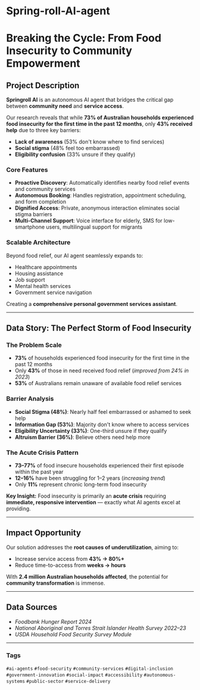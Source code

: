 # Spring-roll-AI-agent


# Breaking the Cycle: From Food Insecurity to Community Empowerment

## Project Description  

**Springroll AI** is an autonomous AI agent that bridges the critical gap between **community need** and **service access**.  

Our research reveals that while **73% of Australian households experienced food insecurity for the first time in the past 12 months**, only **43% received help** due to three key barriers:  
- **Lack of awareness** (53% don't know where to find services)  
- **Social stigma** (48% feel too embarrassed)  
- **Eligibility confusion** (33% unsure if they qualify)  

### Core Features  
- **Proactive Discovery**: Automatically identifies nearby food relief events and community services  
- **Autonomous Booking**: Handles registration, appointment scheduling, and form completion  
- **Dignified Access**: Private, anonymous interaction eliminates social stigma barriers  
- **Multi-Channel Support**: Voice interface for elderly, SMS for low-smartphone users, multilingual support for migrants  

### Scalable Architecture  
Beyond food relief, our AI agent seamlessly expands to:  
- Healthcare appointments  
- Housing assistance  
- Job support  
- Mental health services  
- Government service navigation  

Creating a **comprehensive personal government services assistant**.  

---

## Data Story: The Perfect Storm of Food Insecurity  

### The Problem Scale  
- **73%** of households experienced food insecurity for the first time in the past 12 months  
- Only **43%** of those in need received food relief (*improved from 24% in 2023*)  
- **53%** of Australians remain unaware of available food relief services  

### Barrier Analysis  
- **Social Stigma (48%)**: Nearly half feel embarrassed or ashamed to seek help  
- **Information Gap (53%)**: Majority don't know where to access services  
- **Eligibility Uncertainty (33%)**: One-third unsure if they qualify  
- **Altruism Barrier (36%)**: Believe others need help more  

### The Acute Crisis Pattern  
- **73–77%** of food insecure households experienced their first episode within the past year  
- **12–16%** have been struggling for 1–2 years (*increasing trend*)  
- Only **11%** represent chronic long-term food insecurity  

**Key Insight:** Food insecurity is primarily an **acute crisis** requiring **immediate, responsive intervention** — exactly what AI agents excel at providing.  

---

## Impact Opportunity  
Our solution addresses the **root causes of underutilization**, aiming to:  
- Increase service access from **43% → 80%+**  
- Reduce time-to-access from **weeks → hours**  

With **2.4 million Australian households affected**, the potential for **community transformation** is immense.  

---

## Data Sources  
- *Foodbank Hunger Report 2024*  
- *National Aboriginal and Torres Strait Islander Health Survey 2022–23*  
- *USDA Household Food Security Survey Module*  

---

### Tags  
`#ai-agents` `#food-security` `#community-services` `#digital-inclusion` `#government-innovation` `#social-impact` `#accessibility` `#autonomous-systems` `#public-sector` `#service-delivery`


